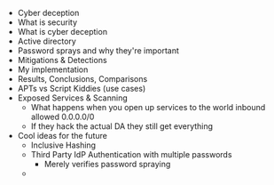 - Cyber deception
- What is security
- What is cyber deception
- Active directory
- Password sprays and why they're important
- Mitigations & Detections
- My implementation
- Results, Conclusions, Comparisons
- APTs vs Script Kiddies (use cases)
- Exposed Services & Scanning
	- What happens when you open up services to the world inbound allowed 0.0.0.0/0
	- If they hack the actual DA they still get everything
- Cool ideas for the future
	- Inclusive Hashing
	- Third Party IdP Authentication with multiple passwords
		- Merely verifies password spraying
	- 